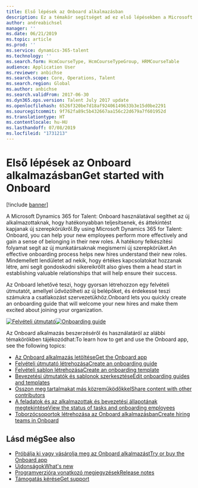 ```yaml
---
title: Első lépések az Onboard alkalmazásban
description: Ez a témakör segítséget ad ez első lépésekben a Microsoft Dynamics 365 for Talent - Onboard megoldásban. Onboard segít abban, hogy az új munkavállalók lendületet kapjanak, azáltal, hogy egy olyan útmutatót biztosíthat nekik, ami átsegíti őket a beilleszkedés folyamatán.
author: andreabichsel
manager: ''
ms.date: 06/21/2019
ms.topic: article
ms.prod: ''
ms.service: dynamics-365-talent
ms.technology: ''
ms.search.form: HcmCourseType, HcmCourseTypeGroup, HRMCourseTable
audience: Application User
ms.reviewer: anbichse
ms.search.scope: Core, Operations, Talent
ms.search.region: Global
ms.author: anbichse
ms.search.validFrom: 2017-06-30
ms.dyn365.ops.version: Talent July 2017 update
ms.openlocfilehash: 6526f320be7d18af92406149633b3e15d0be2291
ms.sourcegitcommit: 9f762fa89c5b432667aa156c22d679a7f601952d
ms.translationtype: HT
ms.contentlocale: hu-HU
ms.lasthandoff: 07/08/2019
ms.locfileid: "1731213"
---
```

# <a name="get-started-with-onboard"></a><span data-ttu-id="1cafc-104">Első lépések az Onboard alkalmazásban</span><span class="sxs-lookup"><span data-stu-id="1cafc-104">Get started with Onboard</span></span>

[!include [banner](includes/banner.md)]

<span data-ttu-id="1cafc-105">A Microsoft Dynamics 365 for Talent: Onboard használatával segíthet az új alkalmazottaknak, hogy hatékonyabban teljesítsenek, és áttekintést kapjanak új szerepkörükről.</span><span class="sxs-lookup"><span data-stu-id="1cafc-105">By using Microsoft Dynamics 365 for Talent: Onboard, you can help your new employees perform more effectively and gain a sense of belonging in their new roles.</span></span> <span data-ttu-id="1cafc-106">A hatékony felkészítési folyamat segít az új munkatársaknak megismerni új szerepkörüket.</span><span class="sxs-lookup"><span data-stu-id="1cafc-106">An effective onboarding process helps new hires understand their new roles.</span></span> <span data-ttu-id="1cafc-107">Mindemellett lendületet ad nekik, hogy értékes kapcsolatokat hozzanak létre, ami segít gondoskodni sikereikről</span><span class="sxs-lookup"><span data-stu-id="1cafc-107">It also gives them a head start in establishing valuable relationships that will help ensure their success.</span></span>

<span data-ttu-id="1cafc-108">Az Onboard lehetővé teszi, hogy gyorsan létrehozzon egy felvételi útmutatót, amellyel üdvözölheti az új belépőket, és érdekessé teszi számukra a csatlakozást szervezetükhöz.</span><span class="sxs-lookup"><span data-stu-id="1cafc-108">Onboard lets you quickly create an onboarding guide that will welcome your new hires and make them excited about joining your organization.</span></span>

<span data-ttu-id="1cafc-109">[![Felvételi útmutató](./media/onboard-onboarding-guide.png)](./media/onboard-onboarding-guide.png)</span><span class="sxs-lookup"><span data-stu-id="1cafc-109">[![Onboarding guide](./media/onboard-onboarding-guide.png)](./media/onboard-onboarding-guide.png)</span></span>

<span data-ttu-id="1cafc-110">Az Onboard alkalmazás beszerzéséről és használatáról az alábbi témakörökben tájékozódhat:</span><span class="sxs-lookup"><span data-stu-id="1cafc-110">To learn how to get and use the Onboard app, see the following topics:</span></span>

- [<span data-ttu-id="1cafc-111">Az Onboard alkalmazás letöltése</span><span class="sxs-lookup"><span data-stu-id="1cafc-111">Get the Onboard app</span></span>](./onboard-get-app.md)
- [<span data-ttu-id="1cafc-112">Felvételi útmutató létrehozása</span><span class="sxs-lookup"><span data-stu-id="1cafc-112">Create an onboarding guide</span></span>](./onboard-create-guide.md)
- [<span data-ttu-id="1cafc-113">Felvételi sablon létrehozása</span><span class="sxs-lookup"><span data-stu-id="1cafc-113">Create an onboarding template</span></span>](./onboard-create-template.md)
- [<span data-ttu-id="1cafc-114">Bevezetési útmutatók és sablonok szerkesztése</span><span class="sxs-lookup"><span data-stu-id="1cafc-114">Edit onboarding guides and templates</span></span>](./onboard-edit-guides-templates.md)
- [<span data-ttu-id="1cafc-115">Osszon meg tartalmakat más közreműködőkkel</span><span class="sxs-lookup"><span data-stu-id="1cafc-115">Share content with other contributors</span></span>](./onboard-share-template.md)
- [<span data-ttu-id="1cafc-116">A feladatok és az alkalmazottak és bevezetési állapotának megtekintése</span><span class="sxs-lookup"><span data-stu-id="1cafc-116">View the status of tasks and onboarding employees</span></span>](./onboard-view-status.md)
- [<span data-ttu-id="1cafc-117">Toborzócsoportok létrehozása az Onboard alkalmazásban</span><span class="sxs-lookup"><span data-stu-id="1cafc-117">Create hiring teams in Onboard</span></span>](./onboard-create-team.md)

## <a name="see-also"></a><span data-ttu-id="1cafc-118">Lásd még</span><span class="sxs-lookup"><span data-stu-id="1cafc-118">See also</span></span>

- [<span data-ttu-id="1cafc-119">Próbálja ki vagy vásárolja meg az Onboard alkalmazást</span><span class="sxs-lookup"><span data-stu-id="1cafc-119">Try or buy the Onboard app</span></span>](https://dynamics.microsoft.com/talent/onboard/)
- [<span data-ttu-id="1cafc-120">Újdonságok</span><span class="sxs-lookup"><span data-stu-id="1cafc-120">What's new</span></span>](./whats-new.md)
- [<span data-ttu-id="1cafc-121">Programverzióra vonatkozó megjegyzések</span><span class="sxs-lookup"><span data-stu-id="1cafc-121">Release notes</span></span>](https://docs.microsoft.com/business-applications-release-notes/index)
- [<span data-ttu-id="1cafc-122">Támogatás kérése</span><span class="sxs-lookup"><span data-stu-id="1cafc-122">Get support</span></span>](./talent-support.md)
